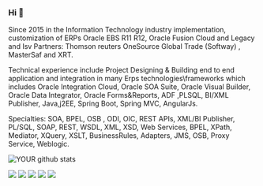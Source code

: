 

### Hi 👋
Since 2015 in the Information Technology industry implementation, customization of ERPs Oracle EBS R11 R12, Oracle Fusion Cloud and Legacy and Isv Partners: Thomson reuters OneSource Global Trade (Softway) , MasterSaf and XRT.

Technical experience include Project Designing & Building end to end application and integration in many Erps technologies\frameworks which includes Oracle Integration Cloud, Oracle SOA Suite, Oracle Visual Builder, Oracle Data Integrator, Oracle Forms&Reports, ADF ,PLSQL, BI/XML Publisher, Java,j2EE, Spring Boot, Spring MVC, AngularJs.

Specialties: SOA, BPEL, OSB , ODI, OIC, REST APIs, XML/BI Publisher, PL/SQL, SOAP, REST, WSDL, XML, XSD, Web Services, BPEL, XPath, Mediator, XQuery, XSLT, BusinessRules, Adapters, JMS, OSB, Proxy Service, Weblogic.

![YOUR github stats](https://github-readme-stats.vercel.app/api?username=abner019)

[<img src="https://img.shields.io/badge/twitter-%231DA1F2.svg?&style=for-the-badge&logo=twitter&logoColor=white" />](https://twitter.com/USERNAME) [<img src="https://img.shields.io/badge/medium-%2312100E.svg?&style=for-the-badge&logo=medium&logoColor=white" />](https://medium.com/USERNAME)  [<img src="https://img.shields.io/badge/linkedin-%230077B5.svg?&style=for-the-badge&logo=linkedin&logoColor=white" />](https://www.linkedin.com/in/abner-bessi-gon%C3%A7alves-277a05106/) [<img src = "https://img.shields.io/badge/instagram-%23E4405F.svg?&style=for-the-badge&logo=instagram&logoColor=white">](https://www.instagram.com/USERNAME/) [<img src = "https://img.shields.io/badge/facebook-%231877F2.svg?&style=for-the-badge&logo=facebook&logoColor=white">](https://www.facebook.com/USERNAME)
